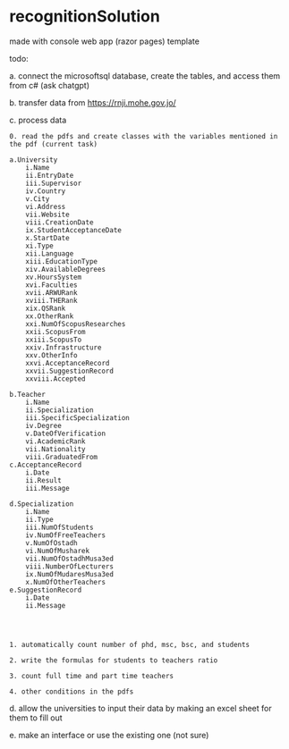 # recognitionSolution

made with console web app (razor pages) template

todo:

a. connect the microsoftsql database, create the tables, and access them from c# (ask chatgpt)

b. transfer data from https://rnji.mohe.gov.jo/

c. process data 

    0. read the pdfs and create classes with the variables mentioned in the pdf (current task)

    a.University
        i.Name
        ii.EntryDate
        iii.Supervisor
        iv.Country
        v.City
        vi.Address
        vii.Website
        viii.CreationDate
        ix.StudentAcceptanceDate
        x.StartDate
        xi.Type
        xii.Language
        xiii.EducationType
        xiv.AvailableDegrees
        xv.HoursSystem
        xvi.Faculties
        xvii.ARWURank
        xviii.THERank
        xix.QSRank
        xx.OtherRank
        xxi.NumOfScopusResearches
        xxii.ScopusFrom
        xxiii.ScopusTo
        xxiv.Infrastructure
        xxv.OtherInfo
        xxvi.AcceptanceRecord
        xxvii.SuggestionRecord
        xxviii.Accepted
        
    b.Teacher
        i.Name
        ii.Specialization
        iii.SpecificSpecialization
        iv.Degree
        v.DateOfVerification
        vi.AcademicRank
        vii.Nationality
        viii.GraduatedFrom
    c.AcceptanceRecord
        i.Date
        ii.Result
        iii.Message
        
    d.Specialization
        i.Name
        ii.Type
        iii.NumOfStudents
        iv.NumOfFreeTeachers
        v.NumOfOstadh
        vi.NumOfMusharek
        vii.NumOfOstadhMusa3ed
        viii.NumberOfLecturers
        ix.NumOfMudaresMusa3ed
        x.NumOfOtherTeachers
    e.SuggestionRecord
        i.Date
        ii.Message


    
    
    1. automatically count number of phd, msc, bsc, and students
    
    2. write the formulas for students to teachers ratio
    
    3. count full time and part time teachers

    4. other conditions in the pdfs
    
d. allow the universities to input their data by making an excel sheet for them to fill out

e. make an interface or use the existing one (not sure)
